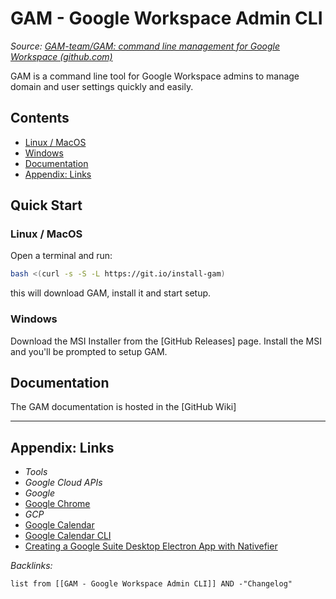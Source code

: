 # GAM - Google Workspace Admin CLI

*Source: [GAM-team/GAM: command line management for Google Workspace (github.com)](https://github.com/GAM-team/GAM)*

GAM is a command line tool for Google Workspace admins to manage domain and user settings quickly and easily.

## Contents

* [Linux / MacOS](GAM%20-%20Google%20Workspace%20Admin%20CLI.md#linux-macos)
* [Windows](GAM%20-%20Google%20Workspace%20Admin%20CLI.md#windows)
* [Documentation](GAM%20-%20Google%20Workspace%20Admin%20CLI.md#documentation)
* [Appendix: Links](GAM%20-%20Google%20Workspace%20Admin%20CLI.md#appendix-links)

## Quick Start

### Linux / MacOS

Open a terminal and run:

````sh
bash <(curl -s -S -L https://git.io/install-gam)
````

this will download GAM, install it and start setup.

### Windows

Download the MSI Installer from the \[GitHub Releases\] page. Install the MSI and you'll be prompted to setup GAM.

## Documentation

The GAM documentation is hosted in the \[GitHub Wiki\]

---

## Appendix: Links

* *Tools*
* *Google Cloud APIs*
* *Google*
* [Google Chrome](../../Web%20Browsers/Chrome/Google%20Chrome.md)
* *GCP*
* [Google Calendar](../../Productivity%20Tools/Google%20Calendar.md)
* [Google Calendar CLI](GCalCLI.md)
* [Creating a Google Suite Desktop Electron App with Nativefier](../../../../0-Slipbox/Creating%20a%20Google%20Suite%20Desktop%20Electron%20App%20with%20Nativefier.md)

*Backlinks:*

````dataview
list from [[GAM - Google Workspace Admin CLI]] AND -"Changelog"
````
